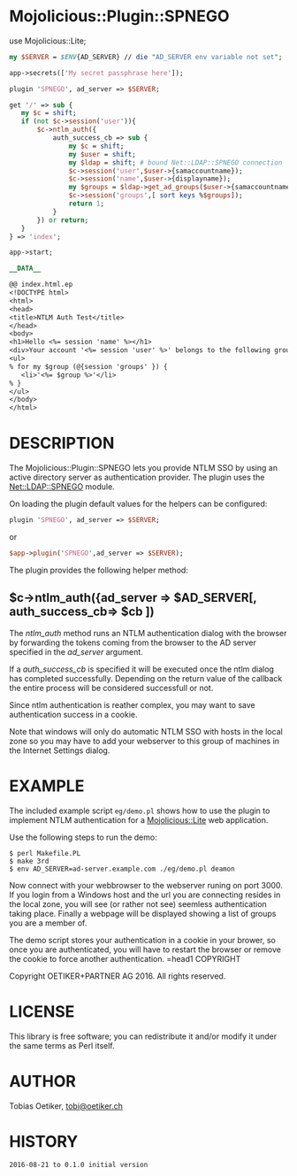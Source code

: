 # Mojolicious::Plugin::SPNEGO

use Mojolicious::Lite;

```perl
my $SERVER = $ENV{AD_SERVER} // die "AD_SERVER env variable not set";

app->secrets(['My secret passphrase here']);

plugin 'SPNEGO', ad_server => $SERVER;

get '/' => sub {
   my $c = shift;
   if (not $c->session('user')){
       $c->ntlm_auth({
           auth_success_cb => sub {
               my $c = shift;
               my $user = shift;
               my $ldap = shift; # bound Net::LDAP::SPNEGO connection
               $c->session('user',$user->{samaccountname});
               $c->session('name',$user->{displayname});
               my $groups = $ldap->get_ad_groups($user->{samaccountname});
               $c->session('groups',[ sort keys %$groups]);
               return 1;
           }
       }) or return;
   }
} => 'index';

app->start;

__DATA__

@@ index.html.ep
<!DOCTYPE html>
<html>
<head>
<title>NTLM Auth Test</title>
</head>
<body>
<h1>Hello <%= session 'name' %></h1>
<div>Your account '<%= session 'user' %>' belongs to the following groups:</div>
<ul>
% for my $group (@{session 'groups' }) {
   <li>'<%= $group %>'</li>
% }
</ul>
</body>
</html>
```

# DESCRIPTION

The Mojolicious::Plugin::SPNEGO lets you provide NTLM SSO by using an
active directory server as authentication provider. The plugin uses
the [Net::LDAP::SPNEGO](https://metacpan.org/pod/Net::LDAP::SPNEGO) module.

On loading the plugin default values for the helpers can be configured:

```perl
plugin 'SPNEGO', ad_server => $SERVER;
```

or

```perl
$app->plugin('SPNEGO',ad_server => $SERVER);
```

The plugin provides the following helper method:

## $c->ntlm\_auth({ad\_server => $AD\_SERVER\[, auth\_success\_cb=> $cb \])

The _ntlm\_auth_ method runs an NTLM authentication dialog with the browser
by forwarding the tokens coming from the browser to the AD server specified
in the _ad\_server_ argument.

If a _auth\_success\_cb_ is specified it will be executed once the ntlm dialog
has completed successfully. Depending on the return value of the
callback the entire process will be considered successfull or not.

Since ntlm authentication is reather complex, you may want to save
authentication success in a cookie.

Note that windows will only do automatic NTLM SSO with hosts in the local zone
so you may have to add your webserver to this group of machines in the
Internet Settings dialog.

# EXAMPLE

The included example script `eg/demo.pl` shows how to use the plugin
to implement NTLM authentication for a [Mojolicious::Lite](https://metacpan.org/pod/Mojolicious::Lite) web application.

Use the following steps to run the demo:

```
$ perl Makefile.PL
$ make 3rd
$ env AD_SERVER=ad-server.example.com ./eg/demo.pl deamon
```

Now connect with your webbrowser to the webserver runing on port 3000. If you
login from a Windows host and the url you are connecting resides in the local
zone, you will see (or rather not see) seemless authentication taking place.
Finally a webpage will be displayed showing a list of groups you are a member of.

The demo script stores your authentication in a cookie in your brower, so once
you are authenticated, you will have to restart the browser or remove the cookie
to force another authentication.
&#x3d;head1 COPYRIGHT

Copyright OETIKER+PARTNER AG 2016. All rights reserved.

# LICENSE

This library is free software; you can redistribute it and/or modify
it under the same terms as Perl itself.

# AUTHOR

Tobias Oetiker, <tobi@oetiker.ch>

# HISTORY

```
2016-08-21 to 0.1.0 initial version
```
